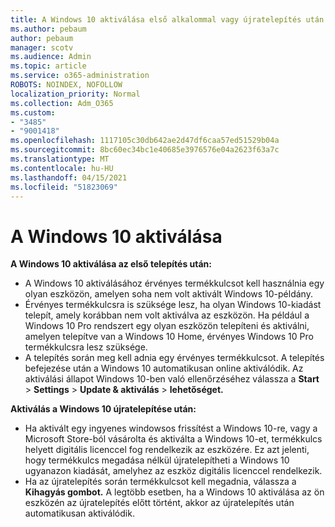 ```yaml
---
title: A Windows 10 aktiválása első alkalommal vagy újratelepítés után
ms.author: pebaum
author: pebaum
manager: scotv
ms.audience: Admin
ms.topic: article
ms.service: o365-administration
ROBOTS: NOINDEX, NOFOLLOW
localization_priority: Normal
ms.collection: Adm_O365
ms.custom:
- "3485"
- "9001418"
ms.openlocfilehash: 1117105c30db642ae2d47df6caa57ed51529b04a
ms.sourcegitcommit: 8bc60ec34bc1e40685e3976576e04a2623f63a7c
ms.translationtype: MT
ms.contentlocale: hu-HU
ms.lasthandoff: 04/15/2021
ms.locfileid: "51823069"
---
```

# <a name="activate-windows-10"></a>A Windows 10 aktiválása

**A Windows 10 aktiválása az első telepítés után:**

- A Windows 10 aktiválásához érvényes termékkulcsot kell használnia egy olyan eszközön, amelyen soha nem volt aktivált Windows 10-példány.
- Érvényes termékkulcsra is szüksége lesz, ha olyan Windows 10-kiadást telepít, amely korábban nem volt aktiválva az eszközön. Ha például a Windows 10 Pro rendszert egy olyan eszközön telepíteni és aktiválni, amelyen telepítve van a Windows 10 Home, érvényes Windows 10 Pro termékkulcsra lesz szüksége.
- A telepítés során meg kell adnia egy érvényes termékkulcsot. A telepítés befejezése után a Windows 10 automatikusan online aktiválódik. Az aktiválási állapot Windows 10-ben való ellenőrzéséhez válassza a **Start** >  **Settings**  >  **Update & aktiválás**  >  **lehetőséget.**

**Aktiválás a Windows 10 újratelepítése után:**

- Ha aktivált egy ingyenes windowsos frissítést a Windows 10-re, vagy a Microsoft Store-ból vásárolta és aktiválta a Windows 10-et, termékkulcs helyett digitális licenccel fog rendelkezik az eszközére. Ez azt jelenti, hogy termékkulcs megadása nélkül újratelepítheti a Windows 10 ugyanazon kiadását, amelyhez az eszköz digitális licenccel rendelkezik.
- Ha az újratelepítés során termékkulcsot kell megadnia, válassza a **Kihagyás gombot.** A legtöbb esetben, ha a Windows 10 aktiválása az ön eszközén az újratelepítés előtt történt, akkor az újratelepítés után automatikusan aktiválódik.
